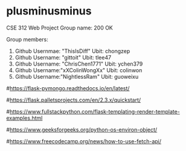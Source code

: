 # plusminusminus

CSE 312 Web Project
Group name: 200 OK

Group members:

1. Github Usernmae: "ThisIsDiff"         Ubit: chongzep  
2. Github Username: "gittoit"            Ubit: tlee47
3. Github Username: "ChrisChen1771"      Ubit: ychen379
4. Github Username:"xXColinWongXx"       Ubit: colinwon
5. Github Username:"NightlessRam"        Ubit: guoweixu

#https://flask-pymongo.readthedocs.io/en/latest/

#https://flask.palletsprojects.com/en/2.3.x/quickstart/

#https://www.fullstackpython.com/flask-templating-render-template-examples.html

#https://www.geeksforgeeks.org/python-os-environ-object/

#https://www.freecodecamp.org/news/how-to-use-fetch-api/
